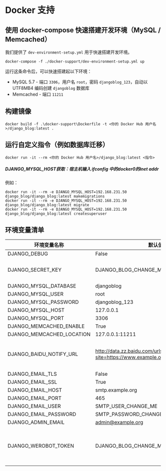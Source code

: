 # Docker 支持

## 使用 docker-compose 快速搭建开发环境（MySQL / Memcached）

我们提供了 `dev-environment-setup.yml` 用于快速搭建开发环境。

```shell script
docker-compose -f ./docker-support/dev-environment-setup.yml up
```

运行这条命令后，可以快速搭建起以下环境：

- MySQL 5.7 - 端口 `3306`，用户名 `root`，密码 `djangoblog_123`，自动以 UTF8MB4 编码创建 `djangoblog` 数据库
- Memcached - 端口 `11211`

## 构建镜像

```shell script
docker build -f .\docker-support\Dockerfile -t <你的 Docker Hub 用户名>/django_blog:latest .
```

## 运行自定义指令（例如数据库迁移）

```shell script
docker run -it --rm <你的 Docker Hub 用户名>/django_blog:latest <指令>
```
##### DJANGO_MYSQL_HOST获取：宿主机输入 ifconfig 中的docker0的inet addr

例如：

```shell script
docker run -it --rm -e DJANGO_MYSQL_HOST=192.168.231.50 django_blog/django_blog:latest makemigrations
docker run -it --rm -e DJANGO_MYSQL_HOST=192.168.231.50 django_blog/django_blog:latest migrate
docker run -it --rm -e DJANGO_MYSQL_HOST=192.168.231.50 django_blog/django_blog:latest createsuperuser
```

## 环境变量清单

| 环境变量名称              | 默认值                                                                     | 备注                                                                                           |
|---------------------------|----------------------------------------------------------------------------|------------------------------------------------------------------------------------------------|
| DJANGO_DEBUG              | False                                                                      |                                                                                                |
| DJANGO_SECRET_KEY         | DJANGO_BLOG_CHANGE_ME                                                      | 请务必修改，建议[随机生成](https://www.random.org/passwords/?num=5&len=24&format=html&rnd=new) |
| DJANGO_MYSQL_DATABASE     | djangoblog                                                                 |                                                                                                |
| DJANGO_MYSQL_USER         | root                                                                       |                                                                                                |
| DJANGO_MYSQL_PASSWORD     | djangoblog_123                                                             |                                                                                                |
| DJANGO_MYSQL_HOST         | 127.0.0.1                                                                  |                                                                                                |
| DJANGO_MYSQL_PORT         | 3306                                                                       |                                                                                                |
| DJANGO_MEMCACHED_ENABLE   | True                                                                       |                                                                                                |
| DJANGO_MEMCACHED_LOCATION | 127.0.0.1:11211                                                            |                                                                                                |
| DJANGO_BAIDU_NOTIFY_URL   | http://data.zz.baidu.com/urls?site=https://www.example.org&token=CHANGE_ME | 请在[百度站长平台](https://ziyuan.baidu.com/linksubmit/index)获取接口地址                      |
| DJANGO_EMAIL_TLS          | False                                                                      |                                                                                                |
| DJANGO_EMAIL_SSL          | True                                                                       |                                                                                                |
| DJANGO_EMAIL_HOST         | smtp.example.org                                                           |                                                                                                |
| DJANGO_EMAIL_PORT         | 465                                                                        |                                                                                                |
| DJANGO_EMAIL_USER         | SMTP_USER_CHANGE_ME                                                        |                                                                                                |
| DJANGO_EMAIL_PASSWORD     | SMTP_PASSWORD_CHANGE_ME                                                    |                                                                                                |
| DJANGO_ADMIN_EMAIL        | admin@example.org                                                          |                                                                                                |
| DJANGO_WEROBOT_TOKEN      | DJANGO_BLOG_CHANGE_ME                                                      | 请使用自己的微信公众号通信令牌（Token）                                                        |

